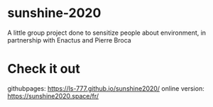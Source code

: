 # sunshine-2020

 A little group project done to sensitize people about environment, in partnership with Enactus and Pierre Broca 

# Check it out 

githubpages:  https://ls-777.github.io/sunshine2020/
online version:  https://sunshine2020.space/fr/

